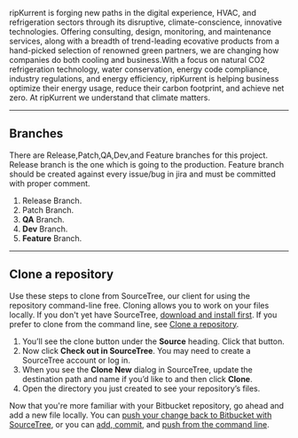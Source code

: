ripKurrent is forging new paths in the digital experience, HVAC, and refrigeration sectors through its disruptive, climate-conscience, innovative technologies. Offering consulting, design, monitoring, and maintenance services, along with a breadth of trend-leading ecovative products from a hand-picked selection of renowned green partners, we are changing how companies do both cooling and business.With a focus on natural CO2 refrigeration technology, water conservation, energy code compliance, industry regulations, and energy efficiency, ripKurrent is helping business optimize their energy usage, reduce their carbon footprint, and achieve net zero. At ripKurrent we understand that climate matters.

---

## Branches 

There are Release,Patch,QA,Dev,and Feature branches for this project. Release branch is the one which is going to the production. 
Feature branch should be created against every issue/bug in jira and must be committed with proper comment.

1. Release Branch.
2. Patch Branch.
3. **QA** Branch.
4. **Dev** Branch.
5. **Feature** Branch.


---

## Clone a repository

Use these steps to clone from SourceTree, our client for using the repository command-line free. Cloning allows you to work on your files locally. If you don't yet have SourceTree, [download and install first](https://www.sourcetreeapp.com/). If you prefer to clone from the command line, see [Clone a repository](https://confluence.atlassian.com/x/4whODQ).

1. You’ll see the clone button under the **Source** heading. Click that button.
2. Now click **Check out in SourceTree**. You may need to create a SourceTree account or log in.
3. When you see the **Clone New** dialog in SourceTree, update the destination path and name if you’d like to and then click **Clone**.
4. Open the directory you just created to see your repository’s files.

Now that you're more familiar with your Bitbucket repository, go ahead and add a new file locally. You can [push your change back to Bitbucket with SourceTree](https://confluence.atlassian.com/x/iqyBMg), or you can [add, commit,](https://confluence.atlassian.com/x/8QhODQ) and [push from the command line](https://confluence.atlassian.com/x/NQ0zDQ).